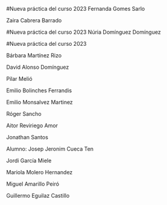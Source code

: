 
#Nueva práctica del curso 2023
Fernanda Gomes Sarlo

Zaira Cabrera Barrado


#Nueva práctica del curso 2023
Núria Domínguez Domínguez

#Nueva práctica del curso 2023

Bárbara Martínez Rizo

David Alonso Domínguez

Pilar Melió

Emilio Bolinches Ferrandis

Emilio Monsalvez Martinez


Róger Sancho

Aitor Reviriego Amor

Jonathan Santos

Alumno: Josep Jeronim Cueca Ten


Jordi García Miele

Mariola Molero Hernandez


Miguel Amarillo Peiró


Guillermo Eguilaz Castillo


